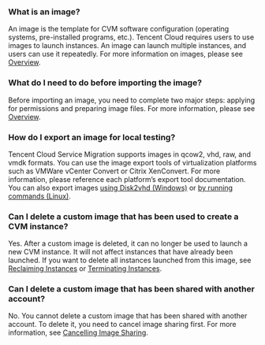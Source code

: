 ### What is an image?
An image is the template for CVM software configuration (operating systems, pre-installed programs, etc.). Tencent Cloud requires users to use images to launch instances. An image can launch multiple instances, and users can use it repeatedly. For more information on images, please see [Overview](https://intl.cloud.tencent.com/document/product/213/4940).

### What do I need to do before importing the image?
Before importing an image, you need to complete two major steps: applying for permissions and preparing image files. For more information, please see [Overview](https://intl.cloud.tencent.com/document/product/213/4945).

### How do I export an image for local testing?
Tencent Cloud Service Migration supports images in qcow2, vhd, raw, and vmdk formats.
You can use the image export tools of virtualization platforms such as VMWare vCenter Convert or Citrix XenConvert. For more information, please reference each platform’s export tool documentation. You can also export images [using Disk2vhd (Windows)](https://intl.cloud.tencent.com/document/product/213/17815) or [by running commands (Linux)](https://intl.cloud.tencent.com/document/product/213/17814).

### Can I delete a custom image that has been used to create a CVM instance?
Yes. After a custom image is deleted, it can no longer be used to launch a new CVM instance. It will not affect instances that have already been launched. If you want to delete all instances launched from this image, see [Reclaiming Instances](https://intl.cloud.tencent.com/document/product/213/4931) or [Terminating Instances](https://intl.cloud.tencent.com/document/product/213/4930).

### Can I delete a custom image that has been shared with another account?
No. You cannot delete a custom image that has been shared with another account. To delete it, you need to cancel image sharing first. For more information, see [Cancelling Image Sharing](https://intl.cloud.tencent.com/document/product/213/7148).


